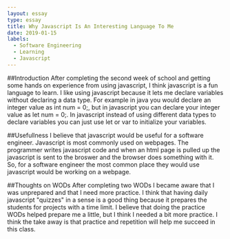 ```yaml
---
layout: essay
type: essay
title: Why Javascript Is An Interesting Language To Me
date: 2019-01-15
labels:
  - Software Engineering
  - Learning
  - Javascript
---
```

##Introduction
After completing the second week of school and getting some hands on experience from using javascript, 
I think javascript is a fun language to learn. I like using javascript because it lets me declare variables without declaring a data type.
For example in java you would declare an integer value as int num = 0;, but in javascript you can declare your integer value as let num = 0;. In javascript instead of using different data types to declare variables you can just use let or var to initialize your variables.

##Usefullness
I believe that javascript would be useful for a software engineer. Javascript is most commonly used on webpages. The programmer writes javascript code and when an html page is pulled up the javascript is sent to the broswer and the browser does something with it. So, for a software engineer the most common place they would use javascript would be working on a webpage.

##Thoughts on WODs
After completing two WODs I became aware that I was unprepared and that I need more practice. I think that having daily 
javascript "quizzes" in a sense is a good thing because it prepares the students for projects with a time limit. I believe that
doing the practice WODs helped prepare me a little, but I think I needed a bit more practice. I think the take away is that practice
and repetition will help me succeed in this class.
